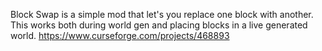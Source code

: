 Block Swap is a simple mod that let's you replace one block with another. This works both during world gen and placing blocks in a live generated world.
https://www.curseforge.com/projects/468893